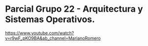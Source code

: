 <h1>Parcial Grupo 22 - Arquitectura y Sistemas Operativos.</h1>

https://www.youtube.com/watch?v=r9wF_pKO9BA&ab_channel=MarianoRomero